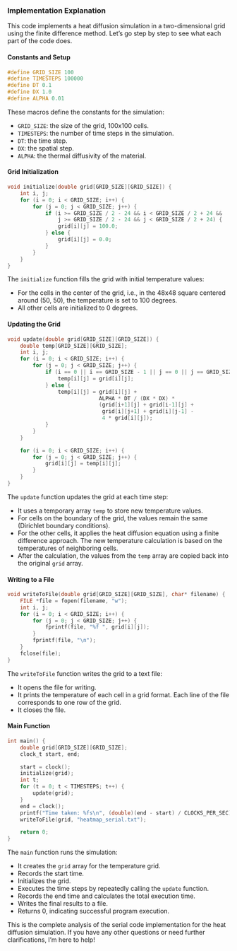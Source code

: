 ### Implementation Explanation

This code implements a heat diffusion simulation in a two-dimensional grid using the finite difference method. Let’s go step by step to see what each part of the code does.

#### Constants and Setup

```c
#define GRID_SIZE 100
#define TIMESTEPS 100000
#define DT 0.1
#define DX 1.0
#define ALPHA 0.01
```

These macros define the constants for the simulation:
- `GRID_SIZE`: the size of the grid, 100x100 cells.
- `TIMESTEPS`: the number of time steps in the simulation.
- `DT`: the time step.
- `DX`: the spatial step.
- `ALPHA`: the thermal diffusivity of the material.

#### Grid Initialization

```c
void initialize(double grid[GRID_SIZE][GRID_SIZE]) {
    int i, j;
    for (i = 0; i < GRID_SIZE; i++) {
        for (j = 0; j < GRID_SIZE; j++) {
            if (i >= GRID_SIZE / 2 - 24 && i < GRID_SIZE / 2 + 24 && 
                j >= GRID_SIZE / 2 - 24 && j < GRID_SIZE / 2 + 24) {
                grid[i][j] = 100.0;
            } else {
                grid[i][j] = 0.0;
            }
        }
    }
}
```

The `initialize` function fills the grid with initial temperature values:
- For the cells in the center of the grid, i.e., in the 48x48 square centered around (50, 50), the temperature is set to 100 degrees.
- All other cells are initialized to 0 degrees.

#### Updating the Grid

```c
void update(double grid[GRID_SIZE][GRID_SIZE]) {
    double temp[GRID_SIZE][GRID_SIZE];
    int i, j;
    for (i = 0; i < GRID_SIZE; i++) {
        for (j = 0; j < GRID_SIZE; j++) {
            if (i == 0 || i == GRID_SIZE - 1 || j == 0 || j == GRID_SIZE - 1) {
                temp[i][j] = grid[i][j];
            } else {
                temp[i][j] = grid[i][j] +
                             ALPHA * DT / (DX * DX) *
                             (grid[i+1][j] + grid[i-1][j] +
                              grid[i][j+1] + grid[i][j-1] -
                              4 * grid[i][j]);
            }
        }
    }

    for (i = 0; i < GRID_SIZE; i++) {
        for (j = 0; j < GRID_SIZE; j++) {
            grid[i][j] = temp[i][j];
        }
    }
}
```

The `update` function updates the grid at each time step:
- It uses a temporary array `temp` to store new temperature values.
- For cells on the boundary of the grid, the values remain the same (Dirichlet boundary conditions).
- For the other cells, it applies the heat diffusion equation using a finite difference approach. The new temperature calculation is based on the temperatures of neighboring cells.
- After the calculation, the values from the `temp` array are copied back into the original `grid` array.

#### Writing to a File

```c
void writeToFile(double grid[GRID_SIZE][GRID_SIZE], char* filename) {
    FILE *file = fopen(filename, "w");
    int i, j;
    for (i = 0; i < GRID_SIZE; i++) {
        for (j = 0; j < GRID_SIZE; j++) {
            fprintf(file, "%f ", grid[i][j]);
        }
        fprintf(file, "\n");
    }
    fclose(file);
}
```

The `writeToFile` function writes the grid to a text file:
- It opens the file for writing.
- It prints the temperature of each cell in a grid format. Each line of the file corresponds to one row of the grid.
- It closes the file.

#### Main Function

```c
int main() {
    double grid[GRID_SIZE][GRID_SIZE];
    clock_t start, end;

    start = clock();
    initialize(grid);
    int t;
    for (t = 0; t < TIMESTEPS; t++) {
        update(grid);
    }
    end = clock();
    printf("Time taken: %fs\n", (double)(end - start) / CLOCKS_PER_SEC);
    writeToFile(grid, "heatmap_serial.txt");

    return 0;
}
```

The `main` function runs the simulation:
- It creates the `grid` array for the temperature grid.
- Records the start time.
- Initializes the grid.
- Executes the time steps by repeatedly calling the `update` function.
- Records the end time and calculates the total execution time.
- Writes the final results to a file.
- Returns 0, indicating successful program execution.

This is the complete analysis of the serial code implementation for the heat diffusion simulation. If you have any other questions or need further clarifications, I’m here to help!
